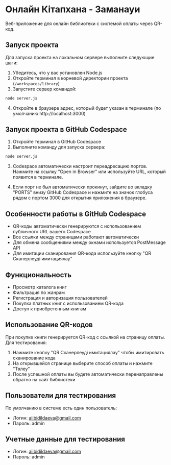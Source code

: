 # Онлайн Кітапхана - Заманауи

Веб-приложение для онлайн библиотеки с системой оплаты через QR-код.

## Запуск проекта

Для запуска проекта на локальном сервере выполните следующие шаги:

1. Убедитесь, что у вас установлен Node.js
2. Откройте терминал в корневой директории проекта (`/workspaces/library`)
3. Запустите сервер командой:

```bash
node server.js
```

4. Откройте в браузере адрес, который будет указан в терминале (по умолчанию http://localhost:3000)

## Запуск проекта в GitHub Codespace

1. Откройте терминал в GitHub Codespace
2. Выполните команду для запуска сервера:

```bash
node server.js
```

3. Codespace автоматически настроит переадресацию портов. Нажмите на ссылку "Open in Browser" или используйте URL, который появится в терминале.

4. Если порт не был автоматически прокинут, зайдите во вкладку "PORTS" внизу GitHub Codespace и нажмите на значок глобуса рядом с портом 3000 для открытия приложения в браузере.

## Особенности работы в GitHub Codespace

- QR-коды автоматически генерируются с использованием публичного URL вашего Codespace
- Все ссылки между страницами работают автоматически
- Для обмена сообщениями между окнами используется PostMessage API
- Для имитации сканирования QR-кода используйте кнопку "QR Сканерлеуді имитациялау"

## Функциональность

- Просмотр каталога книг
- Фильтрация по жанрам
- Регистрация и авторизация пользователей
- Покупка платных книг с использованием QR-кода
- Доступ к приобретенным книгам

## Использование QR-кодов

При покупке книги генерируется QR-код с ссылкой на страницу оплаты. Для тестирования:

1. Нажмите кнопку "QR Сканерлеуді имитациялау" чтобы имитировать сканирование кода
2. На открывшейся странице выберите способ оплаты и нажмите "Төлеу"
3. После успешной оплаты вы будете автоматически перенаправлены обратно на сайт библиотеки

## Пользователи для тестирования

По умолчанию в системе есть один пользователь:
- Логин: aiibidildaeva@gmail.com
- Пароль: admin

## Учетные данные для тестирования

- Логин: aiibidildaeva@gmail.com
- Пароль: admin
